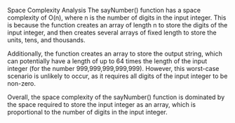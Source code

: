 Space Complexity Analysis
The sayNumber() function has a space complexity of O(n), 
where n is the number of digits in the input integer. 
This is because the function creates an array of length n to store the digits of the input integer, 
and then creates several arrays of fixed length to store the units, tens, and thousands.

Additionally, the function creates an array to store the output string, 
which can potentially have a length of up to 64 times the length of the input integer (for the number 999,999,999,999,999). 
However, this worst-case scenario is unlikely to occur, as it requires all digits of the input integer to be non-zero.

Overall, the space complexity of the sayNumber() function is dominated by the space required to store the input integer as an array, 
which is proportional to the number of digits in the input integer.
